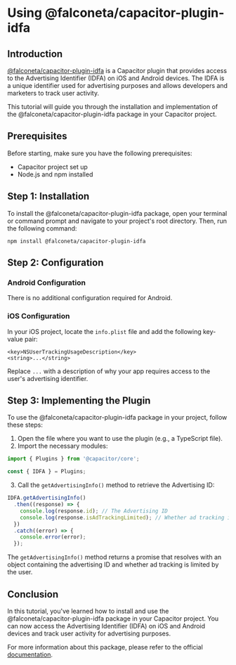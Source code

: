 # Using @falconeta/capacitor-plugin-idfa

## Introduction

[@falconeta/capacitor-plugin-idfa](https://www.npmjs.com/package/@falconeta/capacitor-plugin-idfa) is a Capacitor plugin that provides access to the Advertising Identifier (IDFA) on iOS and Android devices. The IDFA is a unique identifier used for advertising purposes and allows developers and marketers to track user activity.

This tutorial will guide you through the installation and implementation of the @falconeta/capacitor-plugin-idfa package in your Capacitor project.

## Prerequisites

Before starting, make sure you have the following prerequisites:

- Capacitor project set up
- Node.js and npm installed

## Step 1: Installation

To install the @falconeta/capacitor-plugin-idfa package, open your terminal or command prompt and navigate to your project's root directory. Then, run the following command:

```
npm install @falconeta/capacitor-plugin-idfa
```

## Step 2: Configuration

### Android Configuration

There is no additional configuration required for Android.

### iOS Configuration

In your iOS project, locate the `info.plist` file and add the following key-value pair:

```
<key>NSUserTrackingUsageDescription</key>
<string>...</string>
```

Replace `...` with a description of why your app requires access to the user's advertising identifier.

## Step 3: Implementing the Plugin

To use the @falconeta/capacitor-plugin-idfa package in your project, follow these steps:

1. Open the file where you want to use the plugin (e.g., a TypeScript file).
2. Import the necessary modules:

```typescript
import { Plugins } from '@capacitor/core';

const { IDFA } = Plugins;
```

3. Call the `getAdvertisingInfo()` method to retrieve the Advertising ID:

```typescript
IDFA.getAdvertisingInfo()
  .then((response) => {
    console.log(response.id); // The Advertising ID
    console.log(response.isAdTrackingLimited); // Whether ad tracking is limited by the user
  })
  .catch((error) => {
    console.error(error);
  });
```

The `getAdvertisingInfo()` method returns a promise that resolves with an object containing the advertising ID and whether ad tracking is limited by the user.

## Conclusion

In this tutorial, you've learned how to install and use the @falconeta/capacitor-plugin-idfa package in your Capacitor project. You can now access the Advertising Identifier (IDFA) on iOS and Android devices and track user activity for advertising purposes.

For more information about this package, please refer to the official [documentation](https://www.npmjs.com/package/@falconeta/capacitor-plugin-idfa).

